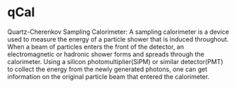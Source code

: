 # qCal
Quartz-Cherenkov Sampling Calorimeter:
A sampling calorimeter is a device used to measure the energy of a particle shower that is induced throughout. When a beam of particles enters the front of the detector, an electromagnetic or hadronic shower forms and spreads through the calorimeter. Using a silicon photomultiplier(SiPM) or similar detector(PMT) to collect the energy from the newly generated photons, one can get information on the original particle beam that entered the calorimeter.
